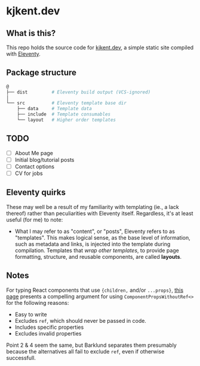 # kjkent.dev

## What is this?

This repo holds the source code for [kjkent.dev](https://kjkent.dev), a simple
static site compiled with [Eleventy](https://11ty.dev).

## Package structure

```Bash
@
├── dist         # Eleventy build output (VCS-ignored)
│
└── src          # Eleventy template base dir
    ├── data     # Template data
    ├── include  # Template consumables
    └── layout   # Higher order templates
```

## TODO

- [ ] About Me page
- [ ] Initial blog/tutorial posts
- [ ] Contact options
- [ ] CV for jobs

## Eleventy quirks

These may well be a result of my familiarity with templating (ie., a
lack thereof) rather than peculiarities with Eleventy itself. Regardless, it's
at least useful (for me) to note:

- What I may refer to as "content", or "posts", Eleventy refers to as
  "templates". This makes logical sense, as the base level of information, such
  as metadata and links, is injected into the template during compilation.
  Templates that _wrap other templates_, to provide page formatting, structure,
  and reusable components, are called **layouts**.

## Notes

For typing React components that use `{children,` and/or `...props}`, [this page](https://mortenbarklund.com/blog/react-typescript-props-spread/) presents a compelling argument for using `ComponentPropsWithoutRef<>` for the following reasons:

- Easy to write
- Excludes `ref`, which should never be passed in code.
- Includes specific properties
- Excludes invalid properties

Point 2 & 4 seem the same, but Barklund separates them presumably because the alternatives all fail to exclude `ref`, even if otherwise successfull.
